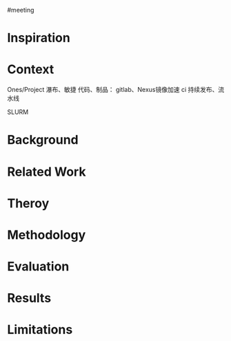 #meeting 

# Inspiration



# Context
Ones/Project   瀑布、敏捷
代码、制品： gitlab、Nexus镜像加速
ci 持续发布、流水线


SLURM


# Background



# Related Work



# Theroy



# Methodology



# Evaluation



# Results



# Limitations